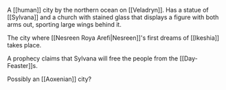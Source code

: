 A [[human]] city by the northern ocean on [[Veladryn]]. Has a statue of [[Sylvana]] and a church with stained glass that displays a figure with both arms out, sporting large wings behind it. 

The city where [[Nesreen Roya Arefi|Nesreen]]'s first dreams of [[Ikeshia]] takes place. 

A prophecy claims that Sylvana will free the people from the [[Day-Feaster]]s.

Possibly an [[Aoxenian]] city?